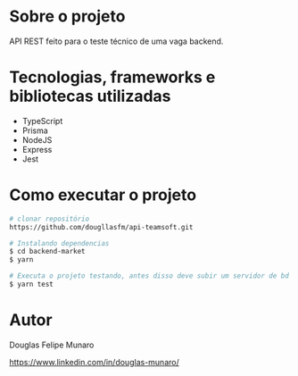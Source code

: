 # Sobre o projeto

API REST feito para o teste técnico de uma vaga backend.

# Tecnologias, frameworks e bibliotecas utilizadas
- TypeScript
- Prisma
- NodeJS
- Express
- Jest
# Como executar o projeto

```bash
# clonar repositório
https://github.com/dougllasfm/api-teamsoft.git

# Instalando dependencias
$ cd backend-market
$ yarn

# Executa o projeto testando, antes disso deve subir um servidor de bd postgres
$ yarn test
```

# Autor

Douglas Felipe Munaro

https://www.linkedin.com/in/douglas-munaro/
